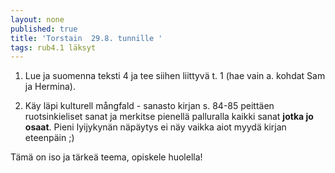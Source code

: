 ```yaml
---
layout: none
published: true
title: 'Torstain  29.8. tunnille '
tags: rub4.1 läksyt
---
```

1. Lue ja suomenna teksti 4 ja tee siihen liittyvä t. 1 (hae vain a. kohdat Sam ja Hermina).

2. Käy läpi kulturell mångfald - sanasto kirjan s. 84-85 peittäen ruotsinkieliset sanat ja merkitse pienellä palluralla kaikki sanat **jotka jo osaat**. Pieni lyijykynän näpäytys ei näy vaikka aiot myydä kirjan eteenpäin ;)

Tämä on iso ja tärkeä teema, opiskele huolella!
